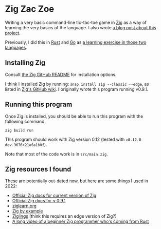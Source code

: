 # Zig Zac Zoe

Writing a very basic command-line tic-tac-toe game in [Zig](https://ziglang.org) as a way of learning the very basics of the language. I also wrote [a blog post about this project](https://sts10.github.io/2022/08/20/a-summer-fling-with-zig.html).

Previously, I did this in [Rust](https://github.com/sts10/rusty-tac) and [Go](https://github.com/sts10/tic-tac-go) as [a learning exercise in those two languages](https://sts10.github.io/2017/11/18/trying-go-and-rust.html).

## Installing Zig
Consult [the Zig GitHub README](https://github.com/ziglang/zig#installation) for installation options. 

I think I installed Zig by running: `snap install zig --classic --edge`, as listed in [Zig's GitHub wiki](https://github.com/ziglang/zig/wiki/install-zig-from-a-package-manager). I originally wrote this program running v0.9.1.

## Running this program
Once Zig is installed, you should be able to run this program with the following command:

```shell
zig build run
```

This program should work with Zig version 0.12 (tested with `v0.12.0-dev.3676+21a6a1b0f`).

Note that most of the code work is in `src/main.zig`.

## Zig resources I found
These are potentially out-dated now, but here are some things I used in 2022:

* [Official Zig docs for current version of Zig](https://ziglang.org/documentation/master/)
* [Official Zig docs for v 0.9.1](https://ziglang.org/documentation/0.9.1/) 
* [ziglearn.org](https://ziglearn.org/)
* [Zig by example](https://zig-by-example.com/)
* [Ziglings](https://codeberg.org/ziglings/exercises/) (think this requires an edge version of Zig?)
* [A long video of a beginner Zig programmer who's coming from Rust](https://www.youtube.com/watch?v=O4UYT-brgrc)

